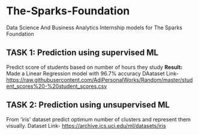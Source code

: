 # The-Sparks-Foundation
Data Science And Business Analytics Internship models for The Sparks Foundation

## TASK 1: Prediction using supervised ML
Predict score of students based on number of hours they study
__Result:__ Made a Linear Regression model with 96.7% accuracy
DAataset Link- https://raw.githubusercontent.com/AdiPersonalWorks/Random/master/student_scores%20-%20student_scores.csv

## TASK 2: Prediction using unsupervised ML
From 'iris' dataset predict optimum number of clusters and represent them visually.
Dataset Link- https://archive.ics.uci.edu/ml/datasets/iris
